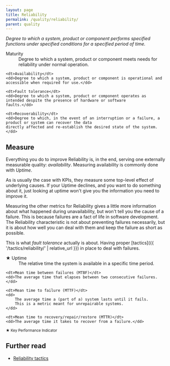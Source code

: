```yaml
---
layout: page
title: Reliability
permalink: /quality/reliability/
parent: quality
---
```


_Degree to which a system, product or component performs specified functions under specified conditions for a specified
period of time._

<dl>
    <dt>Maturity</dt>
    <dd>Degree to which a system, product or component meets needs for reliability under normal operation.</dd>
    
    <dt>Availability</dt>
    <dd>Degree to which a system, product or component is operational and accessible when required for use.</dd>
    
    <dt>Fault tolerance</dt>
    <dd>Degree to which a system, product or component operates as intended despite the presence of hardware or software
    faults.</dd>
    
    <dt>Recoverability</dt>
    <dd>Degree to which, in the event of an interruption or a failure, a product or system can recover the data
    directly affected and re-establish the desired state of the system.</dd>
</dl>

## Measure

Everything you do to improve Reliability is, in the end, serving one externally measurable quality: _availability_.
Measuring availability is commonly done with _Uptime_.

As is usually the case with KPIs, they measure some top-level effect of underlying causes.
If your Uptime declines, and you want to do something about it, just looking at uptime won't give you the information you need
to improve it.

Measuring the other metrics for Reliability gives a little more information about what happened during unavailability, but won't tell you the cause of a
failure. This is because failures are a fact of life in software development. The Reliability characteristic is not about preventing failures necessarily, but
it is about how well you can deal with them and keep the failure as short as possible.

This is what _fault tolerance_ actually is about. Having proper [tactics]({{ '/tactics/reliability/' | relative_url }}) in place to deal with failures.

<dl>
    <dt>★ Uptime</dt>
    <dd>The relative time the system is available in a specific time period.</dd>
    
    <dt>Mean time between failures (MTBF)</dt>
    <dd>The average time that elapses between two consecutive failures.</dd>
    
    <dt>Mean time to failure (MTTF)</dt>
    <dd>
        The average time a (part of a) system lasts until it fails.
        This is a metric meant for unrepairable systems.
    </dd>
    
    <dt>Mean time to recovery/repair/restore (MTTR)</dt>
    <dd>The average time it takes to recover from a failure.</dd>
</dl>

<small>★ Key Performance Indicator</small>

## Further read

<ul>
    <li>
        <a href="{{ '/tactics/reliability/' | relative_url }}">Reliability tactics</a>
    </li>
</ul>
